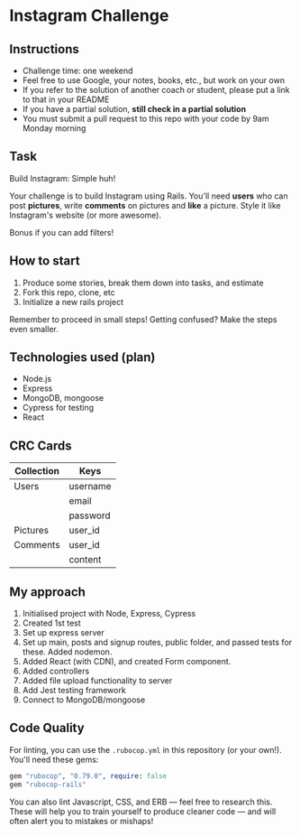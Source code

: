 Instagram Challenge
===================

## Instructions

* Challenge time: one weekend
* Feel free to use Google, your notes, books, etc., but work on your own
* If you refer to the solution of another coach or student, please put a link to that in your README
* If you have a partial solution, **still check in a partial solution**
* You must submit a pull request to this repo with your code by 9am Monday morning

## Task

Build Instagram: Simple huh!

Your challenge is to build Instagram using Rails. You'll need **users** who can post **pictures**, write **comments** on pictures and **like** a picture. Style it like Instagram's website (or more awesome).

Bonus if you can add filters!

## How to start

1. Produce some stories, break them down into tasks, and estimate
2. Fork this repo, clone, etc
3. Initialize a new rails project

Remember to proceed in small steps! Getting confused? Make the steps even smaller.

## Technologies used (plan)

* Node.js
* Express
* MongoDB, mongoose
* Cypress for testing
* React

## CRC Cards

| Collection | Keys |
|-----|-----|
| Users | username |
| | email |
| | password |
| Pictures | user_id|
| Comments | user_id|
|| content|

## My approach
1. Initialised project with Node, Express, Cypress
2. Created 1st test
3. Set up express server
4. Set up main, posts and signup routes, public folder, and passed tests for these. Added nodemon.
5. Added React (with CDN), and created Form component.
6. Added controllers
7. Added file upload functionality to server
8. Add Jest testing framework
9. Connect to MongoDB/mongoose



## Code Quality

For linting, you can use the `.rubocop.yml` in this repository (or your own!).
You'll need these gems:

```ruby
gem "rubocop", "0.79.0", require: false
gem "rubocop-rails"
```

You can also lint Javascript, CSS, and ERB — feel free to research this. These
will help you to train yourself to produce cleaner code — and will often alert
you to mistakes or mishaps!
